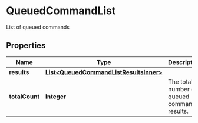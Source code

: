 

# QueuedCommandList

List of queued commands

## Properties

| Name | Type | Description | Notes |
|------------ | ------------- | ------------- | -------------|
|**results** | [**List&lt;QueuedCommandListResultsInner&gt;**](QueuedCommandListResultsInner.md) |  |  [optional] |
|**totalCount** | **Integer** | The total number of queued command results. |  [optional] |



